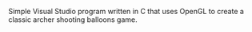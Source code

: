 Simple Visual Studio program written in C that uses OpenGL to create a classic archer shooting balloons game.
